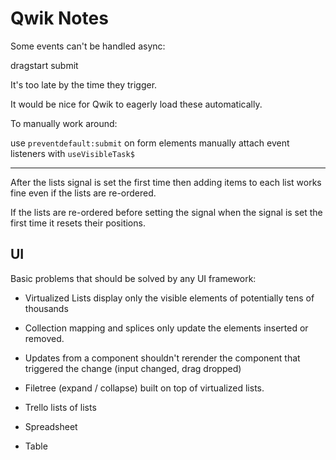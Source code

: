 # Qwik Notes

Some events can't be handled async:

dragstart
submit

It's too late by the time they trigger.

It would be nice for Qwik to eagerly load these automatically.

To manually work around:

use `preventdefault:submit` on form elements
manually attach event listeners with `useVisibleTask$`

---

After the lists signal is set the first time then adding items to each list works fine even if the lists are re-ordered.

If the lists are re-ordered before setting the signal when the signal is set the first time it resets their positions.

## UI

Basic problems that should be solved by any UI framework:

- Virtualized Lists display only the visible elements of potentially tens of thousands
- Collection mapping and splices only update the elements inserted or removed.
- Updates from a component shouldn't rerender the component that triggered the change (input changed, drag dropped)

- Filetree (expand / collapse) built on top of virtualized lists.
- Trello lists of lists
- Spreadsheet
- Table
